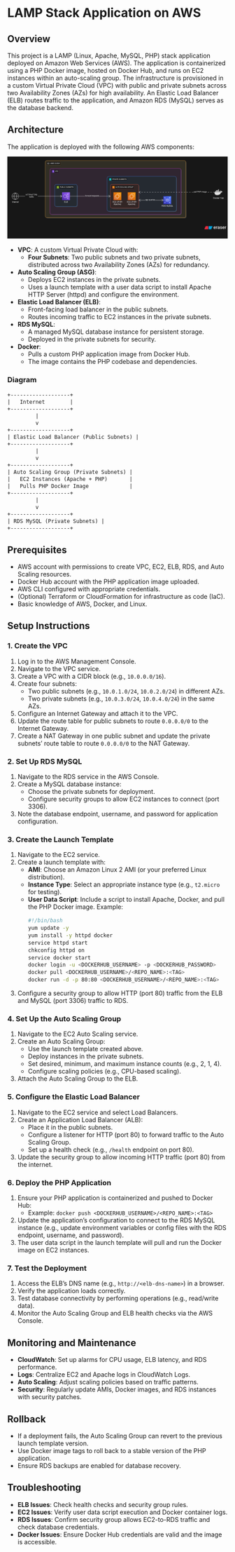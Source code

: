 # LAMP Stack Application on AWS

## Overview
This project is a LAMP (Linux, Apache, MySQL, PHP) stack application deployed on Amazon Web Services (AWS). The application is containerized using a PHP Docker image, hosted on Docker Hub, and runs on EC2 instances within an auto-scaling group. The infrastructure is provisioned in a custom Virtual Private Cloud (VPC) with public and private subnets across two Availability Zones (AZs) for high availability. An Elastic Load Balancer (ELB) routes traffic to the application, and Amazon RDS (MySQL) serves as the database backend.

## Architecture
The application is deployed with the following AWS components:

![Architecture](media/lampstack_design.png)
- **VPC**: A custom Virtual Private Cloud with:
  - **Four Subnets**: Two public subnets and two private subnets, distributed across two Availability Zones (AZs) for redundancy.
- **Auto Scaling Group (ASG)**: 
  - Deploys EC2 instances in the private subnets.
  - Uses a launch template with a user data script to install Apache HTTP Server (httpd) and configure the environment.
- **Elastic Load Balancer (ELB)**: 
  - Front-facing load balancer in the public subnets.
  - Routes incoming traffic to EC2 instances in the private subnets.
- **RDS MySQL**: 
  - A managed MySQL database instance for persistent storage.
  - Deployed in the private subnets for security.
- **Docker**: 
  - Pulls a custom PHP application image from Docker Hub.
  - The image contains the PHP codebase and dependencies.

### Diagram
```plaintext
+-------------------+
|   Internet        |
+-------------------+
         |
         v
+-------------------+
| Elastic Load Balancer (Public Subnets) |
+-------------------+
         |
         v
+-------------------+
| Auto Scaling Group (Private Subnets) |
|   EC2 Instances (Apache + PHP)       |
|   Pulls PHP Docker Image             |
+-------------------+
         |
         v
+-------------------+
| RDS MySQL (Private Subnets) |
+-------------------+
```

## Prerequisites
- AWS account with permissions to create VPC, EC2, ELB, RDS, and Auto Scaling resources.
- Docker Hub account with the PHP application image uploaded.
- AWS CLI configured with appropriate credentials.
- (Optional) Terraform or CloudFormation for infrastructure as code (IaC).
- Basic knowledge of AWS, Docker, and Linux.

## Setup Instructions

### 1. Create the VPC
1. Log in to the AWS Management Console.
2. Navigate to the VPC service.
3. Create a VPC with a CIDR block (e.g., `10.0.0.0/16`).
4. Create four subnets:
   - Two public subnets (e.g., `10.0.1.0/24`, `10.0.2.0/24`) in different AZs.
   - Two private subnets (e.g., `10.0.3.0/24`, `10.0.4.0/24`) in the same AZs.
5. Configure an Internet Gateway and attach it to the VPC.
6. Update the route table for public subnets to route `0.0.0.0/0` to the Internet Gateway.
7. Create a NAT Gateway in one public subnet and update the private subnets’ route table to route `0.0.0.0/0` to the NAT Gateway.

### 2. Set Up RDS MySQL
1. Navigate to the RDS service in the AWS Console.
2. Create a MySQL database instance:
   - Choose the private subnets for deployment.
   - Configure security groups to allow EC2 instances to connect (port 3306).
3. Note the database endpoint, username, and password for application configuration.

### 3. Create the Launch Template
1. Navigate to the EC2 service.
2. Create a launch template with:
   - **AMI**: Choose an Amazon Linux 2 AMI (or your preferred Linux distribution).
   - **Instance Type**: Select an appropriate instance type (e.g., `t2.micro` for testing).
   - **User Data Script**: Include a script to install Apache, Docker, and pull the PHP Docker image. Example:
     ```bash
     #!/bin/bash
     yum update -y
     yum install -y httpd docker
     service httpd start
     chkconfig httpd on
     service docker start
     docker login -u <DOCKERHUB_USERNAME> -p <DOCKERHUB_PASSWORD>
     docker pull <DOCKERHUB_USERNAME>/<REPO_NAME>:<TAG>
     docker run -d -p 80:80 <DOCKERHUB_USERNAME>/<REPO_NAME>:<TAG>
     ```
3. Configure a security group to allow HTTP (port 80) traffic from the ELB and MySQL (port 3306) traffic to RDS.

### 4. Set Up the Auto Scaling Group
1. Navigate to the EC2 Auto Scaling service.
2. Create an Auto Scaling Group:
   - Use the launch template created above.
   - Deploy instances in the private subnets.
   - Set desired, minimum, and maximum instance counts (e.g., 2, 1, 4).
   - Configure scaling policies (e.g., CPU-based scaling).
3. Attach the Auto Scaling Group to the ELB.

### 5. Configure the Elastic Load Balancer
1. Navigate to the EC2 service and select Load Balancers.
2. Create an Application Load Balancer (ALB):
   - Place it in the public subnets.
   - Configure a listener for HTTP (port 80) to forward traffic to the Auto Scaling Group.
   - Set up a health check (e.g., `/health` endpoint on port 80).
3. Update the security group to allow incoming HTTP traffic (port 80) from the internet.

### 6. Deploy the PHP Application
1. Ensure your PHP application is containerized and pushed to Docker Hub:
   - Example: `docker push <DOCKERHUB_USERNAME>/<REPO_NAME>:<TAG>`
2. Update the application’s configuration to connect to the RDS MySQL instance (e.g., update environment variables or config files with the RDS endpoint, username, and password).
3. The user data script in the launch template will pull and run the Docker image on EC2 instances.

### 7. Test the Deployment
1. Access the ELB’s DNS name (e.g., `http://<elb-dns-name>`) in a browser.
2. Verify the application loads correctly.
3. Test database connectivity by performing operations (e.g., read/write data).
4. Monitor the Auto Scaling Group and ELB health checks via the AWS Console.

## Monitoring and Maintenance
- **CloudWatch**: Set up alarms for CPU usage, ELB latency, and RDS performance.
- **Logs**: Centralize EC2 and Apache logs in CloudWatch Logs.
- **Auto Scaling**: Adjust scaling policies based on traffic patterns.
- **Security**: Regularly update AMIs, Docker images, and RDS instances with security patches.

## Rollback
- If a deployment fails, the Auto Scaling Group can revert to the previous launch template version.
- Use Docker image tags to roll back to a stable version of the PHP application.
- Ensure RDS backups are enabled for database recovery.

## Troubleshooting
- **ELB Issues**: Check health checks and security group rules.
- **EC2 Issues**: Verify user data script execution and Docker container logs.
- **RDS Issues**: Confirm security group allows EC2-to-RDS traffic and check database credentials.
- **Docker Issues**: Ensure Docker Hub credentials are valid and the image is accessible.

